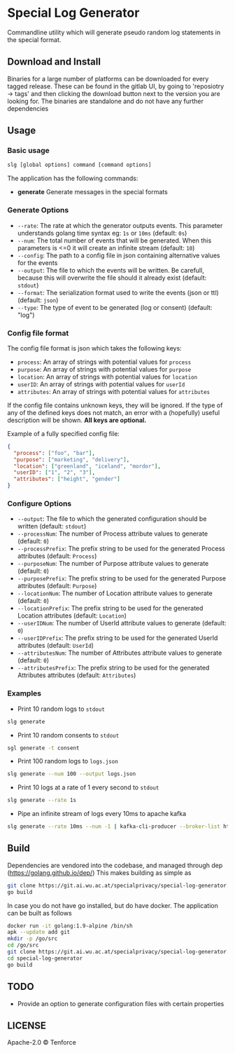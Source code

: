# Special Log Generator
Commandline utility which will generate pseudo random log statements in the
special format.

## Download and Install
Binaries for a large number of platforms can be downloaded for every tagged release.
These can be found in the gitlab UI, by going to 'reposiotry -> tags' and then clicking the download button next to the version you are looking for.
The binaries are standalone and do not have any further dependencies

## Usage

### Basic usage
```bash
slg [global options] command [command options]
```

The application has the following commands:
- **generate** Generate messages in the special formats

### Generate Options
- `--rate`: The rate at which the generator outputs events. This parameter understands golang time syntax eg: `1s` or `10ms` (default: `0s`)
- `--num`: The total number of events that will be generated. When this parameters is <=0 it will create an infinite stream (default: `10`)
- `--config`: The path to a config file in json containing alternative values for the events
- `--output`: The file to which the events will be written. Be carefull, because this will overwrite the file should it already exist (default: `stdout`)
- `--format`: The serialization format used to write the events (json or ttl) (default: `json`)
- `--type`: The type of event to be generated (log or consent) (default: "log")

### Config file format
The config file format is json which takes the following keys:
- `process`: An array of strings with potential values for `process`
- `purpose`: An array of strings with potential values for `purpose`
- `location`: An array of strings with potential values for `location`
- `userID`: An array of strings with potential values for `userId`
- `attributes`: An array of strings with potential values for `attributes`

If the config file contains unknown keys, they will be ignored.
If the type of any of the defined keys does not match, an error with a (hopefully) useful description will be shown.
**All keys are optional.**

Example of a fully specified config file:

```json
{
  "process": ["foo", "bar"],
  "purpose": ["marketing", "delivery"],
  "location": ["greenland", "iceland", "mordor"],
  "userID": ["1", "2", "3"],
  "attributes": ["height", "gender"]
}
```

### Configure Options
- `--output`: The file to which the generated configuration should be written (default: `stdout`)
- `--processNum`: The number of Process attribute values to generate (default: `0`)
- `--processPrefix`: The prefix string to be used for the generated Process attributes (default: `Process`)
- `--purposeNum`: The number of Purpose attribute values to generate (default: `0`)
- `--purposePrefix`: The prefix string to be used for the generated Purpose attributes (default: `Purpose`)
- `--locationNum`: The number of Location attribute values to generate (default: `0`)
- `--locationPrefix`: The prefix string to be used for the generated Location attributes (default: `Location`)
- `--userIDNum`: The number of UserId attribute values to generate (default: `0`)
- `--userIDPrefix`: The prefix string to be used for the generated UserId attributes (default: `UserId`)
- `--attributesNum`: The number of Attributes attribute values to generate (default: `0`)
- `--attributesPrefix`: The prefix string to be used for the generated Attributes attributes (default: `Attributes`)

### Examples
- Print 10 random logs to `stdout`
```bash
slg generate
```
- Print 10 random consents to `stdout`
```bash
sgl generate -t consent
```
- Print 100 random logs to `logs.json`
```bash
slg generate --num 100 --output logs.json
```
- Print 10 logs at a rate of 1 every second to `stdout`
```bash
slg generate --rate 1s
```
- Pipe an infinite stream of logs every 10ms to apache kafka
```bash
slg generate --rate 10ms --num -1 | kafka-cli-producer --broker-list http://kafka:9300 --zookeeper http://zookeeper:2181 --topic special-logs
```

## Build
Dependencies are vendored into the codebase, and managed through dep (https://golang.github.io/dep/)
This makes building as simple as

```bash
git clone https://git.ai.wu.ac.at/specialprivacy/special-log-generator.git # Ensure this is somewhere on the $GOPATH
go build
```

In case you do not have go installed, but do have docker. The application can be built as follows
```bash
docker run -it golang:1.9-alpine /bin/sh
apk --update add git
mkdir -p /go/src
cd /go/src
git clone https://git.ai.wu.ac.at/specialprivacy/special-log-generator.git
cd special-log-generator
go build
```

## TODO
* Provide an option to generate configuration files with certain properties

## LICENSE
Apache-2.0 © Tenforce
